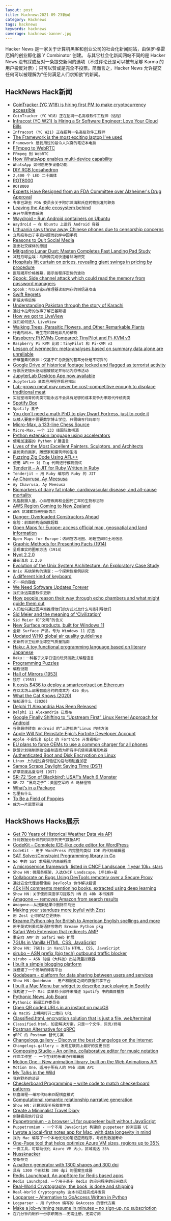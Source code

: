 ```yaml
---
layout: post
title: Hacknews2021-09-23新闻
category: Hacknews
tags: hacknews
keywords: hacknews
coverage: hacknews-banner.jpg
---
```


Hacker News 是一家关于计算机黑客和创业公司的社会化新闻网站，由保罗·格雷厄姆的创业孵化器 Y Combinator 创建。
与其它社会化新闻网站不同的是 Hacker News 没有踩或反对一条提交新闻的选项（不过评论还是可以被有足够 Karma 的用户投反对票）；只可以赞或是完全不投票。简而言之，Hacker News 允许提交任何可以被理解为“任何满足人们求知欲”的新闻。

## HackNews Hack新闻


- [CoinTracker (YC W18) is hiring first PM to make cryptocurrency accessible](https://www.cointracker.io/careers)
- `CoinTracker（YC W18）正在招聘一名高级软件工程师（远程）`
- [Infracost (YC W21) Is Hiring a Sr Software Engineer: Love Your Cloud Bills](https://www.ycombinator.com/companies/infracost/jobs/9fGDG72-senior-software-engineer)
- `Infracost (YC W21) 正在招聘一名高级软件工程师`
- [The Framework is the most exciting laptop I've used](https://pluralistic.net/2021/09/21/monica-byrne/#think-different)
- `Framework 是我用过的最令人兴奋的笔记本电脑`
- [FFmpeg to WebRTC](https://github.com/ashellunts/ffmpeg-to-webrtc)
- `FFmpeg 到 WebRTC`
- [How WhatsApp enables multi-device capability](https://engineering.fb.com/2021/07/14/security/whatsapp-multi-device/)
- `WhatsApp 如何启用多设备功能`
- [DIY RGB Icosahedron](https://gregdavill.com/blog/d20)
- `2,400 个 LED 二十面体`
- [ROT8000](http://rot8000.com/info)
- `ROT8000`
- [Experts Have Resigned from an FDA Committee over Alzheimer's Drug Approval](https://www.npr.org/2021/06/11/1005567149/3-experts-have-resigned-from-an-fda-committee-over-alzheimers-drug-approval)
- `专家已辞去 FDA 委员会关于阿尔茨海默氏症药物批准的职务`
- [Leaving the Apple ecosystem behind](https://h2x.sh/apple/)
- `离开苹果生态系统`
- [Waydroid – Run Android containers on Ubuntu](https://waydro.id/)
- `Waydroid – 在 Ubuntu 上运行 Android 容器`
- [Lithuania says throw away Chinese phones due to censorship concerns](https://www.reuters.com/business/media-telecom/lithuania-says-throw-away-chinese-phones-due-censorship-concerns-2021-09-21/)
- `立陶宛称出于审查问题而扔掉中国手机`
- [Reasons to Quit Social Media](https://durmonski.com/life-advice/reasons-to-quit-social-media/)
- `退出社交媒体的原因`
- [Mitigating Lunar Dust: Masten Completes Fast Landing Pad Study](https://masten.aero/blog/mitigating-lunar-dust-masten-completes-fast-landing-pad-study/)
- `减轻月球尘埃：马斯腾完成快速着陆场研究`
- [Hospitals lift curtain on prices, revealing giant swings in pricing by procedure](https://www.healthcaredive.com/news/hospitals-price-transparency-spotty-compliance-swings-price/596183/)
- `医院揭开价格帷幕，揭示按程序定价的波动`
- [Spook: Side channel attack which could read the memory from password managers](https://www.spookjs.com/)
- `Spook：可以从密码管理器读取内存的侧信道攻击`
- [Swift Regrets](https://belkadan.com/blog/2021/09/Swift-Regrets/)
- `斯威夫特后悔`
- [Understanding Pakistan through the story of Karachi](https://lithub.com/understanding-pakistan-through-the-story-of-karachi/)
- `通过卡拉奇的故事了解巴基斯坦`
- [How we got to LiveView](https://fly.io/blog/how-we-got-to-liveview/)
- `我们如何进入 LiveView`
- [Walking Trees, Parasitic Flowers, and Other Remarkable Plants](https://thereader.mitpress.mit.edu/walking-trees-parasitic-flowers-remarkable-plants-illustrated-guide/)
- `行走的树木，寄生花和其他非凡的植物`
- [Raspberry Pi KVMs Compared: TinyPilot and Pi-KVM v3](http://www.jeffgeerling.com/blog/2021/raspberry-pi-kvms-compared-tinypilot-and-pi-kvm-v3)
- `Raspberry Pi KVM 比较：TinyPilot 和 Pi-KVM v3`
- [Lesson of ivermectin: meta-analyses based on summary data alone are unreliable](https://www.nature.com/articles/s41591-021-01535-y)
- `伊维菌素的教训：仅基于汇总数据的荟萃分析是不可靠的`
- [Google Drive of historical footage locked and flagged as terrorist activity](https://support.google.com/drive/thread/127021326/google-has-locked-my-account-for-sharing-a-historical-archive-they-labeled-as-terrorist-activity?hl=en)
- `谷歌历史镜头驱动器被锁定并标记为恐怖活动`
- [JupyterLab Desktop App now available](https://blog.jupyter.org/jupyterlab-desktop-app-now-available-b8b661b17e9a)
- `JupyterLab 桌面应用程序现已推出`
- [Lab-grown meat may never be cost-competitive enough to displace traditional meat](https://thecounter.org/lab-grown-cultivated-meat-cost-at-scale/)
- `实验室培育的肉类可能永远不会具有足够的成本竞争力来取代传统肉类`
- [Spotify Box](https://evanhailey.com/2021/09/20/spot-box/)
- `Spotify 盒子`
- [You don't need a math PhD to play Dwarf Fortress, just to code it](https://the-stack-overflow-podcast.simplecast.com/episodes/you-dont-need-a-math-phd-to-play-dwarf-fortress-just-to-code-it/transcript)
- `玩矮人要塞不需要数学博士学位，只需编写代码即可`
- [Micro-Max, a 133-line Chess Source](https://home.hccnet.nl/h.g.muller/max-src2.html)
- `Micro-Max，一个 133 线国际象棋源`
- [Python extension language using accelerators](https://github.com/pyccel/pyccel)
- `使用加速器的 Python 扩展语言`
- [Lives of the Most Excellent Painters, Sculptors, and Architects](https://fantasticanachronism.com/2021/09/17/book-review-the-lives-of-the-most-excellent-painters-sculptors-and-architects/)
- `最优秀的画家、雕塑家和建筑师的生活`
- [Fuzzing Zig Code Using AFL++](https://www.ryanliptak.com/blog/fuzzing-zig-code/)
- `使用 AFL++ 对 Zig 代码进行模糊测试`
- [Tenderjit – A JIT for Ruby Written in Ruby](https://github.com/tenderlove/tenderjit)
- `Tenderjit – 用 Ruby 编写的 Ruby 的 JIT`
- [Ay Chavrusa, Ay Meesusa](https://hormeze.com/blog/ay-chavrusa-ay-meesusa)
- `Ay Chavrusa, Ay Meesusa`
- [Biomarkers of dairy fat intake, cardiovascular disease, and all-cause mortality](https://journals.plos.org/plosmedicine/article?id=10.1371/journal.pmed.1003763)
- `乳脂肪摄入量、心血管疾病和全因死亡率的生物标志物`
- [AWS Region Coming to New Zealand](https://aws.amazon.com/blogs/aws/in-the-works-aws-region-in-new-zealand/)
- `AWS 区域即将来到新西兰`
- [Danger: Overloaded Constructors Ahead](https://calebwrites.substack.com/p/danger-overloaded-constructors-ahead)
- `危险：前面的构造函数超载`
- [Open Maps for Europe: access official map, geospatial and land information](https://www.mapsforeurope.org/)
- `Open Maps for Europe：访问官方地图、地理空间和土地信息`
- [Graphic Methods for Presenting Facts (1914)](https://archive.org/details/graphicmethodsfo00brinrich)
- `呈现事实的图形方法（1914）`
- [Nyxt 2.2.0](https://nyxt.atlas.engineer/article/release-2.2.0.org)
- `最新消息 2.2.0`
- [Evolution of the Unix System Architecture: An Exploratory Case Study](https://ieeexplore.ieee.org/stamp/stamp.jsp?tp=&arnumber=8704965&tag=1)
- `Unix 系统架构的演变：一个探索性案例研究`
- [A different kind of keyboard](https://ianthehenry.com/posts/peggi/)
- `不一样的键盘`
- [We Need Software Updates Forever](https://spectrum.ieee.org/we-need-software-updates-forever)
- `我们永远需要软件更新`
- [How people reason their way through echo chambers and what might guide them out](https://www.niemanlab.org/2021/09/this-study-shows-how-people-reason-their-way-through-echo-chambers-and-what-might-guide-them-out/)
- `人们如何通过回声室推理他们的方式以及什么可能引导他们`
- [Sid Meier and the meaning of ‘Civilization’](https://www.newyorker.com/books/under-review/sid-meier-and-the-meaning-of-civilization)
- `Sid Meier 和“文明”的含义`
- [New Surface products, built for Windows 11](https://blogs.windows.com/devices/2021/09/22/introducing-new-surface-products-built-for-windows-11/)
- `全新 Surface 产品，专为 Windows 11 打造`
- [Updated WHO global air quality guidelines](https://apps.who.int/iris/handle/10665/345329)
- `更新的世卫组织全球空气质量指南`
- [Haku: A toy functional programming language based on literary Japanese](https://codeberg.org/wimvanderbauwhede/haku)
- `Haku：一种基于文学日语的玩具函数式编程语言`
- [Programming Puzzles](https://arxiv.org/abs/2106.05784)
- `编程谜题`
- [Hall of Mirrors (1953)](https://www.gutenberg.org/cache/epub/29720/pg29720-images.html)
- `镜厅 (1953)`
- [It costs $436 to deploy a smartcontract on Ethereum](https://twitter.com/eric_khun/status/1440899940453060608)
- `在以太坊上部署智能合约的成本为 436 美元`
- [What the Cat Knows (2020)](https://www.newstatesman.com/culture/books/2020/11/john-gray-cats-feline-philosophy-review)
- `猫知道什么 (2020)`
- [Delphi 11 Alexandria Has Been Released](https://blog.marcocantu.com/blog/2021-september-delphi-11-released.html)
- `Delphi 11 Alexandria 已发布`
- [Google Finally Shifting to “Upstream First” Linux Kernel Approach for Android](https://www.phoronix.com/scan.php?page=news_item&px=Android-Linux-Upstream-First)
- `谷歌最终转向 Android 的“上游优先”Linux 内核方法`
- [Apple Will Not Reinstate Epic’s Fortnite Developer Account](https://daringfireball.net/2021/09/epic_apple_developer_accounts)
- `Apple 不会恢复 Epic 的 Fortnite 开发者帐户`
- [EU plans to force OEMs to use a common charger for all phones](https://www.xda-developers.com/eu-plans-common-phone-charger/)
- `欧盟计划强制原始设备制造商为所有手机使用通用充电器`
- [Authenticated Boot and Disk Encryption on Linux](http://0pointer.net/blog/authenticated-boot-and-disk-encryption-on-linux.html)
- `Linux 上的经过身份验证的启动和磁盘加密`
- [Samoa Scraps Daylight Saving Time (DST)](https://www.timeanddate.com/news/time/samoa-removes-dst.html)
- `萨摩亚废品夏令时 (DST)`
- [SR-72 ‘Son of Blackbird’: USAF’s Mach 6 Monster](https://www.19fortyfive.com/2021/09/sr-72-son-of-blackbird-the-air-forces-mach-6-monster/)
- `SR-72 “黑鸟之子”：美国空军的 6 马赫怪物`
- [What’s in a Package](https://hpc.guix.info/blog/2021/09/whats-in-a-package/)
- `包里有什么`
- [To Be a Field of Poppies](https://harpers.org/archive/2021/10/to-be-a-field-of-poppies-natural-organic-reduction-composting-corpse/)
- `成为一片罂粟花田`


## HackShows Hacks展示

- [ Get 70 Years of Historical Weather Data via API](https://oikolab.com)
- `针对数据分析师的时间序列天气数据API`
- [ CodeKit – Complete IDE-like code editor for WordPress](https://www.codekitwp.com)
- `CodeKit - 用于 WordPress 的完整的类似 IDE 的代码编辑器`
- [ SAT Solver/Constraint Programming library in Go](https://github.com/irfansharif/solver)
- `Go 中的 Sat 求解器/约束编程库`
- [ A microservice framework, listed in CNCF Landscape, 1 year 10k+ stars](https://github.com/zeromicro/go-zero)
- `Show HN：微服务框架，入选CNCF Landscape，1年10k+星`
- [ Collaborate on Bugs Using DevTools remotely over a Secure Proxy](https://github.com/i5ik/secure-remote-devtools)
- `通过安全代理远程使用 DevTools 协作解决错误`
- [ 40k HN comments mentioning books, extracted using deep learning](https://hacker-recommended-books.vercel.app/category/0/all-time/page/0/0)
- `Show HN：关于使用深度学习提取的 HN 的 40k 本书推荐`
- [ Amagone –- removes Amazon from search results](item?id=28595539)
- `Amagone——从搜索结果中删除亚马逊`
- [ Making your standups more joyful with Zest](https://zest.crowdparty.app/)
- `用 Zest 让你的站立更快乐`
- [ Breame Python pkg for British to American English spellings and more](https://github.com/cdpierse/breame)
- `用于英式到美式英语拼写等的 Breame Python pkg`
- [ Safari Web Extension that redirects AMP](https://overamped.app)
- `重定向 AMP 的 Safari Web 扩展`
- [ 7GUIs in Vanilla HTML, CSS, JavaScript](https://7guis.bradwoods.io/)
- `Show HN: 7GUIs in Vanilla HTML, CSS, JavaScript`
- [ sirubo – ASN prefix (big tech) outbound traffic blocker](https://github.com/stutteringsteve/sirubo)
- `sirubo – ASN 前缀（大科技）出站流量拦截器`
- [ I built a simple blogging platform](http://quickpublisher.online)
- `我搭建了一个简单的博客平台`
- [ Qodebeam - platform for data sharing between users and services](https://qodebeam.com)
- `Show HN：Qodebeam - 用户和服务之间的数据共享平台`
- [ I built a Mac Menu bar widget to describe track playing in Spotify](https://github.com/sk0g/mac-menu-spotify-song-title)
- `我构建了一个 Mac 菜单栏小部件来描述 Spotify 中的曲目播放`
- [ Pythonic News Job Board](https://news.python.sc/jobs/)
- `Pythonic 新闻工作委员会`
- [ Open QR coded URLs in an instant on macOS](https://www.youtube.com/watch?v=YHmNdq_qaXw)
- `在 macOS 上瞬间打开二维码 URL`
- [ Classified.html, encryption solution that is just a file, web/terminal](https://github.com/ollipal/classified.html)
- `Classified.html，加密解决方案，只是一个文件，网页/终端`
- [ Postman Alternative for gRPC](https://kreya.app/)
- `gRPC 的 Postman 替代方案`
- [ Changelogs.gallery – Discover the best changelogs on the internet](https://changelogs.gallery/)
- `Changelogs.gallery – 发现互联网上最好的变更日志`
- [ Composing Studio – An online, collaborative editor for music notation](https://github.com/ekzhang/composing.studio)
- `作曲工作室 – 一个在线的乐谱协作编辑器`
- [ Motion One – New animation library, built on the Web Animations API](https://motion.dev/)
- `Motion One，适用于所有人的 Web 动画 API`
- [ My Talks in the Wild](http://hariomgaur.in/showcase/)
- `我在野外的谈话`
- [ Checkerboard Programming – write code to match checkerboard patterns](https://www.checkerboardprogramming.com/)
- `棋盘编程——编写代码来匹配棋盘模式`
- [ Computational romantic relationship narrative generation](https://alovingexploration.com)
- `Show HN：计算浪漫关系叙事生成`
- [ Create a Minimalist Travel Diary](https://traveldays.com)
- `创建极简旅行日记`
- [ Puppetromium - a browser UI for puppeteer built without JavaScript](https://github.com/i5ik/puppetromium)
- `Puppetromium - 一个不用 JavaScript 构建的 puppeteer 的浏览器 UI`
- [ I wrote a local-first notes app for Mac, with data longevity in mind](https://noteship.com)
- `我为 Mac 编写了一个本地优先的笔记应用程序，考虑到数据寿命`
- [ One-Page tool that helps optimize Azure VM sizes, regions up to 35%](https://azureprice.net)
- `一页工具，可帮助优化 Azure VM 大小，区域高达 35%`
- [ Nussknacker](https://github.com/TouK/nussknacker)
- `努斯奈克`
- [ A pattern generator with 1300 shapes and 300 dpi](https://tool.graphics/geometric)
- `具有 1300 个形状和 300 dpi 的图案生成器`
- [ Redis Launchpad, An appStore for Redis based apps](https://redis.com/blog/introducing-redis-launchpad/)
- `Redis Launchpad，一个用于基于 Redis 的应用程序的应用商店`
- [ Real-World Cryptography, the book, is done and shipping](item?id=28623869)
- `Real-World Cryptography 这本书已经完成并发货`
- [ Logparser – Alternative to GoAccess Written in Python](https://github.com/lucianmarin/logparser)
- `Logparser - 用 Python 编写的 GoAccess 的替代方案`
- [ Make a job-winning resume in minutes – no sign-up, no subscription](https://luckyresumemaker.com)
- `在几分钟内制作一份求职简历——无需注册，无需订阅`

